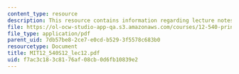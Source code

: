 ```yaml
---
content_type: resource
description: This resource contains information regarding lecture notes.
file: https://ol-ocw-studio-app-qa.s3.amazonaws.com/courses/12-540-principles-of-the-global-positioning-system-spring-2012/f7ac3c183c8176af08cb0d6fb10839e2_MIT12_540S12_lec12.pdf
file_type: application/pdf
parent_uid: 7db57be8-2ce7-e0cd-b529-3f5578c683b0
resourcetype: Document
title: MIT12_540S12_lec12.pdf
uid: f7ac3c18-3c81-76af-08cb-0d6fb10839e2
---
```


